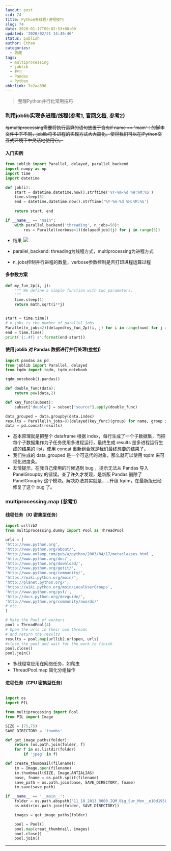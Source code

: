```yaml
---
layout: post
cid: 74
title: Python多线程/进程技巧
slug: 74
date: 2020-01-17T09:02:53+00:00
updated: '2020/02/21 14:40:46'
status: publish
author: Ethan
categories:
  - 收藏
tags:
  - multiprocessing
  - joblib
  - 并行
  - Pandas
  - Python
abbrlink: 7e2aa896
---
```




<!-- Abstract -->
> 整理Python并行化常用技巧

<!-- Abstract -->

<!--more-->

<!-- 正文内容 -->
### 利用joblib实现多进程/线程([参考1](https://www.cnblogs.com/feffery/p/11621076.html), [官网文档](https://joblib.readthedocs.io/en/latest/generated/joblib.Parallel.html), [参考2](https://www.cnblogs.com/massquantity/p/10357898.html))
~~与multiprocessing需要将执行运算的语句放置于含有if name == 'main'：的脚本文件中下不同，joblib将多进程的实现方式大大简化，使得我们可以在IPython交互式环境下中灵活地使用它。~~

#### 入门实例
```Python
from joblib import Parallel, delayed, parallel_backend
import numpy as np
import time
import datetime

def job(i):
    start = datetime.datetime.now().strftime('%Y-%m-%d %H:%M:%S')
    time.sleep(5)
    end = datetime.datetime.now().strftime('%Y-%m-%d %H:%M:%S')
    
    return start, end

if __name__ == "main":
    with parallel_backend('threading', n_jobs=50):
        res = Parallel(verbose=1)(delayed(job)(j) for j in range(5))
```

- 结果
![](https://i.postimg.cc/ZY22qHSn/1344061-20191108173936696-1411162155.png)

- parallel_backend: threading为线程方式，multiprocessing为进程方式
- n_jobs控制并行进程的数量，verbose参数控制是否打印进程运算过程


#### 多参数方案

```Python
def my_fun_2p(i, j):
    """ We define a simple function with two parameters.
    """
    time.sleep(1)
    return math.sqrt(i**j)


start = time.time()
# n_jobs is the number of parallel jobs
Parallel(n_jobs=2)(delayed(my_fun_2p)(i, j) for i in range(num) for j in range(j_num))
end = time.time()
print('{:.4f} s'.format(end-start))
```

#### 使用 joblib 对 Pandas 数据进行并行处理([参考1](https://www.cnblogs.com/IvyWong/p/11889926.html))

```Python
import pandas as pd
from joblib import Parallel, delayed
from tqdm import tqdm, tqdm_notebook

tqdm_notebook().pandas()

def double_func(data):
    return pow(data,2)

def key_func(subset):
    subset["double"] = subset["source"].apply(double_func)

data_grouped = data.groupby(data.index)
results = Parallel(n_jobs=8)(delayed(key_func)(group) for name, group in tqdm(data_grouped))
data = pd.concat(results)
```
- 基本原理就是把整个 dataframe 根据 index，每行生成了一个子数据集，而把每个子数据集作为子任务使用多进程运行，最终生成 results 是多进程运行生成的结果的 list，使用 concat 重新组合就是我们最终想要的结果了。
- 我们生成的 data_grouped 是一个可迭代的对象，那么就可以使用 tqdm 来可视化进度条。
- 友情提示，在我自己使用的时候遇到 bug ，提示无法从 Pandas 导入 PanelGroupby 的错误。查了许久才发现，是新版 Pandas 删除了PanelGroupby 这个模块。解决办法其实就是……升级 tqdm，在最新版已经修复了这个 bug 了。

### multiprocessing.map ([参考1](https://segmentfault.com/a/1190000000414339#fnref-2))
#### 线程任务（IO 密集型任务）
```Python
import urllib2
from multiprocessing.dummy import Pool as ThreadPool

urls = [
'http://www.python.org',
'http://www.python.org/about/',
'http://www.onlamp.com/pub/a/python/2003/04/17/metaclasses.html',
'http://www.python.org/doc/',
'http://www.python.org/download/',
'http://www.python.org/getit/',
'http://www.python.org/community/',
'https://wiki.python.org/moin/',
'http://planet.python.org/',
'https://wiki.python.org/moin/LocalUserGroups',
'http://www.python.org/psf/',
'http://docs.python.org/devguide/',
'http://www.python.org/community/awards/'
# etc..
]

# Make the Pool of workers
pool = ThreadPool(4)
# Open the urls in their own threads
# and return the results
results = pool.map(urllib2.urlopen, urls)
#close the pool and wait for the work to finish
pool.close()
pool.join()
```
- 多线程常应用在网络任务，如爬虫
- ThreadPool.map 简化分组操作

#### 进程任务（CPU 密集型任务）
```Python

import os
import PIL

from multiprocessing import Pool
from PIL import Image

SIZE = (75,75)
SAVE_DIRECTORY = 'thumbs'

def get_image_paths(folder):
    return (os.path.join(folder, f)
    for f in os.listdir(folder)
        if 'jpeg' in f)

def create_thumbnail(filename):
    im = Image.open(filename)
    im.thumbnail(SIZE, Image.ANTIALIAS)
    base, fname = os.path.split(filename)
    save_path = os.path.join(base, SAVE_DIRECTORY, fname)
    im.save(save_path)

if __name__ == '__main__':
    folder = os.path.abspath('11_18_2013_R000_IQM_Big_Sur_Mon__e10d1958e7b766c3e840')
    os.mkdir(os.path.join(folder, SAVE_DIRECTORY))

    images = get_image_paths(folder)

    pool = Pool()
    pool.map(creat_thumbnail, images)
    pool.close()
    pool.join()

```

<!-- 正文内容 -->
***

<!-- 图片位置 -->

<!-- 图片位置 -->